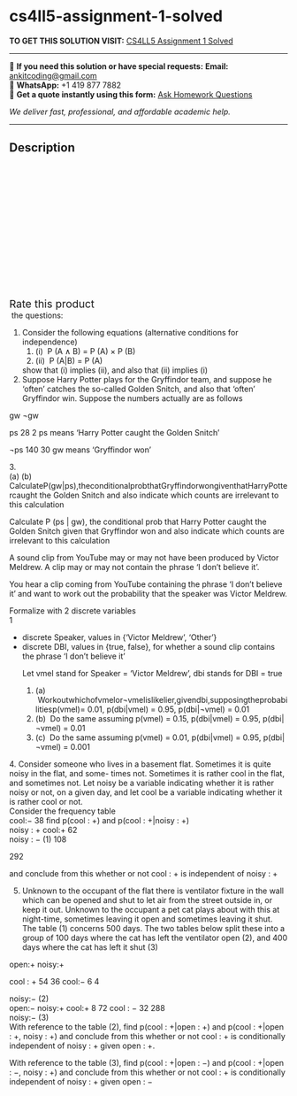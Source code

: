 # cs4ll5-assignment-1-solved
**TO GET THIS SOLUTION VISIT:** [CS4LL5 Assignment 1 Solved](https://www.ankitcodinghub.com/product/cs4ll5-assignment-1-solved/)


---

📩 **If you need this solution or have special requests:** **Email:** ankitcoding@gmail.com  
📱 **WhatsApp:** +1 419 877 7882  
📄 **Get a quote instantly using this form:** [Ask Homework Questions](https://www.ankitcodinghub.com/services/ask-homework-questions/)

*We deliver fast, professional, and affordable academic help.*

---

<h2>Description</h2>



<div class="kk-star-ratings kksr-auto kksr-align-center kksr-valign-top" data-payload="{&quot;align&quot;:&quot;center&quot;,&quot;id&quot;:&quot;95707&quot;,&quot;slug&quot;:&quot;default&quot;,&quot;valign&quot;:&quot;top&quot;,&quot;ignore&quot;:&quot;&quot;,&quot;reference&quot;:&quot;auto&quot;,&quot;class&quot;:&quot;&quot;,&quot;count&quot;:&quot;0&quot;,&quot;legendonly&quot;:&quot;&quot;,&quot;readonly&quot;:&quot;&quot;,&quot;score&quot;:&quot;0&quot;,&quot;starsonly&quot;:&quot;&quot;,&quot;best&quot;:&quot;5&quot;,&quot;gap&quot;:&quot;4&quot;,&quot;greet&quot;:&quot;Rate this product&quot;,&quot;legend&quot;:&quot;0\/5 - (0 votes)&quot;,&quot;size&quot;:&quot;24&quot;,&quot;title&quot;:&quot;CS4LL5 Assignment 1 Solved&quot;,&quot;width&quot;:&quot;0&quot;,&quot;_legend&quot;:&quot;{score}\/{best} - ({count} {votes})&quot;,&quot;font_factor&quot;:&quot;1.25&quot;}">

<div class="kksr-stars">

<div class="kksr-stars-inactive">
            <div class="kksr-star" data-star="1" style="padding-right: 4px">


<div class="kksr-icon" style="width: 24px; height: 24px;"></div>
        </div>
            <div class="kksr-star" data-star="2" style="padding-right: 4px">


<div class="kksr-icon" style="width: 24px; height: 24px;"></div>
        </div>
            <div class="kksr-star" data-star="3" style="padding-right: 4px">


<div class="kksr-icon" style="width: 24px; height: 24px;"></div>
        </div>
            <div class="kksr-star" data-star="4" style="padding-right: 4px">


<div class="kksr-icon" style="width: 24px; height: 24px;"></div>
        </div>
            <div class="kksr-star" data-star="5" style="padding-right: 4px">


<div class="kksr-icon" style="width: 24px; height: 24px;"></div>
        </div>
    </div>

<div class="kksr-stars-active" style="width: 0px;">
            <div class="kksr-star" style="padding-right: 4px">


<div class="kksr-icon" style="width: 24px; height: 24px;"></div>
        </div>
            <div class="kksr-star" style="padding-right: 4px">


<div class="kksr-icon" style="width: 24px; height: 24px;"></div>
        </div>
            <div class="kksr-star" style="padding-right: 4px">


<div class="kksr-icon" style="width: 24px; height: 24px;"></div>
        </div>
            <div class="kksr-star" style="padding-right: 4px">


<div class="kksr-icon" style="width: 24px; height: 24px;"></div>
        </div>
            <div class="kksr-star" style="padding-right: 4px">


<div class="kksr-icon" style="width: 24px; height: 24px;"></div>
        </div>
    </div>
</div>


<div class="kksr-legend" style="font-size: 19.2px;">
            <span class="kksr-muted">Rate this product</span>
    </div>
    </div>
<div class="page" title="Page 1">
<div class="layoutArea">
<div class="column">
&nbsp;the questions:

<ol>
<li>Consider the following equations (alternative conditions for independence)
<ol>
<li>(i) &nbsp;P (A ∧ B) = P (A) × P (B)</li>
<li>(ii) &nbsp;P (A|B) = P (A)</li>
</ol>
show that (i) implies (ii), and also that (ii) implies (i)
</li>
<li>Suppose Harry Potter plays for the Gryffindor team, and suppose he ‘often’ catches the so-called Golden Snitch, and also that ‘often’ Gryffindor win. Suppose the numbers actually are as follows</li>
</ol>
</div>
</div>
<div class="layoutArea">
<div class="column">
gw ¬gw

ps 28 2 ps means ‘Harry Potter caught the Golden Snitch’

¬ps 140 30 gw means ‘Gryffindor won’

</div>
</div>
<div class="layoutArea">
<div class="column">
3.

</div>
</div>
<div class="layoutArea">
<div class="column">
(a) (b)

</div>
<div class="column">
CalculateP(gw|ps),theconditionalprobthatGryffindorwongiventhatHarryPottercaught the Golden Snitch and also indicate which counts are irrelevant to this calculation

Calculate P (ps | gw), the conditional prob that Harry Potter caught the Golden Snitch given that Gryffindor won and also indicate which counts are irrelevant to this calculation

A sound clip from YouTube may or may not have been produced by Victor Meldrew. A clip may or may not contain the phrase ‘I don’t believe it’.

You hear a clip coming from YouTube containing the phrase ‘I don’t believe it’ and want to work out the probability that the speaker was Victor Meldrew.

</div>
</div>
<div class="layoutArea">
<div class="column">
Formalize with 2 discrete variables

</div>
</div>
<div class="layoutArea">
<div class="column">
1

</div>
</div>
</div>
<div class="page" title="Page 2">
<div class="layoutArea">
<div class="column">
<ul>
<li>discrete Speaker, values in {‘Victor Meldrew’, ‘Other’}</li>
<li>discrete DBI, values in {true, false}, for whether a sound clip contains the phrase ‘I don’t
believe it’

Let vmel stand for Speaker = ‘Victor Meldrew’, dbi stands for DBI = true

<ol>
<li>(a) &nbsp;Workoutwhichofvmelor¬vmelislikelier,givendbi,supposingtheprobabilitiesp(vmel)= 0.01, p(dbi|vmel) = 0.95, p(dbi|¬vmel) = 0.01</li>
<li>(b) &nbsp;Do the same assuming p(vmel) = 0.15, p(dbi|vmel) = 0.95, p(dbi|¬vmel) = 0.01</li>
<li>(c) &nbsp;Do the same assuming p(vmel) = 0.01, p(dbi|vmel) = 0.95, p(dbi|¬vmel) = 0.001</li>
</ol>
</li>
</ul>
4. Consider someone who lives in a basement flat. Sometimes it is quite noisy in the flat, and some- times not. Sometimes it is rather cool in the flat, and sometimes not. Let noisy be a variable indicating whether it is rather noisy or not, on a given day, and let cool be a variable indicating whether it is rather cool or not.

</div>
</div>
<div class="layoutArea">
<div class="column">
Consider the frequency table

</div>
</div>
<div class="layoutArea">
<div class="column">
cool:− 38 find p(cool : +) and p(cool : +|noisy : +)

</div>
</div>
<div class="layoutArea">
<div class="column">
noisy : + cool:+ 62

</div>
<div class="column">
noisy : − (1) 108

292

</div>
</div>
<div class="layoutArea">
<div class="column">
and conclude from this whether or not cool : + is independent of noisy : +

5. Unknown to the occupant of the flat there is ventilator fixture in the wall which can be opened and shut to let air from the street outside in, or keep it out. Unknown to the occupant a pet cat plays about with this at night-time, sometimes leaving it open and sometimes leaving it shut. The table (1) concerns 500 days. The two tables below split these into a group of 100 days where the cat has left the ventilator open (2), and 400 days where the cat has left it shut (3)

</div>
</div>
<div class="layoutArea">
<div class="column">
open:+ noisy:+

cool : + 54 36 cool:− 6 4

</div>
</div>
<div class="layoutArea">
<div class="column">
noisy:− (2)

</div>
</div>
<div class="layoutArea">
<div class="column">
open:− noisy:+ cool:+ 8 72 cool : − 32 288

</div>
</div>
<div class="layoutArea">
<div class="column">
noisy:− (3)

</div>
</div>
<div class="layoutArea">
<div class="column">
With reference to the table (2), find p(cool : +|open : +) and p(cool : +|open : +, noisy : +) and conclude from this whether or not cool : + is conditionally independent of noisy : + given open : +.

With reference to the table (3), find p(cool : +|open : −) and p(cool : +|open : −, noisy : +) and conclude from this whether or not cool : + is conditionally independent of noisy : + given open : −

</div>
</div>
</div>
